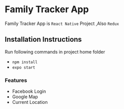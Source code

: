 # Family Tracker App

Family Tracker App is `React Native` Project ,Also `Redux`

## Installation Instructions

Run following commands in project home folder

* `npm install`
* `expo start`

### Features
* Facebook Login 
* Google Map
* Current Location


